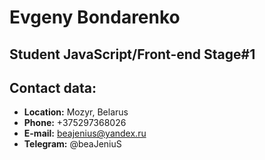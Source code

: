 # Evgeny Bondarenko

## Student JavaScript/Front-end Stage#1

## Contact data:
* **Location:** Mozyr, Belarus
* **Phone:** +375297368026
* **E-mail:** beajenius@yandex.ru
* **Telegram:** @beaJeniuS

